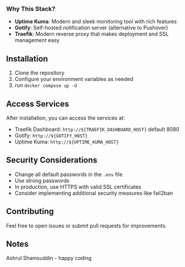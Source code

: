 ### Why This Stack?
- **Uptime Kuma**: Modern and sleek monitoring tool with rich features
- **Gotify**: Self-hosted notification server (alternative to Pushover)
- **Traefik**: Modern reverse proxy that makes deployment and SSL management easy

## Installation

1. Clone the repository
2. Configure your environment variables as needed
3. run `docker compose up -d`

## Access Services

After installation, you can access the services at:

- Traefik Dashboard: `http://${TRAEFIK_DASHBOARD_HOST}` default 8080
- Gotify: `http://${GOTIFY_HOST}`
- Uptime Kuma: `http://${UPTIME_KUMA_HOST}`

## Security Considerations

- Change all default passwords in the `.env` file
- Use strong passwords
- In production, use HTTPS with valid SSL certificates
- Consider implementing additional security measures like fail2ban

## Contributing

Feel free to open issues or submit pull requests for improvements.

## Notes

Ashrul Shamsuddin - happy coding 
